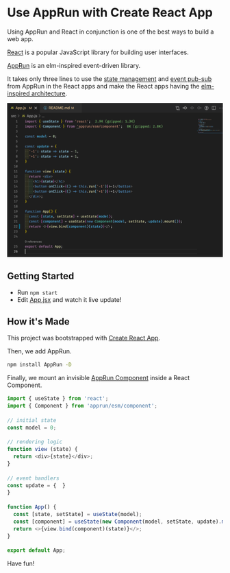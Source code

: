 # Use AppRun with Create React App

Using AppRun and React in conjunction is one of the best ways to build a web app.

[React](https://reactjs.org/) is a popular JavaScript library for building user interfaces.

[AppRun](https://apprun.js.org/) is an elm-inspired event-driven library.

It takes only three lines to use the [state management](https://apprun.js.org/docs/state-management/) and [event pub-sub](https://apprun.js.org/docs/event-pubsub) from AppRun in the React apps and make the React apps having the [elm-inspired architecture](https://apprun.js.org/docs/architecture).

![apprun-react](apprun-react.png)


## Getting Started

- Run `npm start`
- Edit [App.jsx](#src/App.jsx) and watch it live update!


## How it's Made

This project was bootstrapped with [Create React App](https://github.com/facebook/create-react-app).

Then, we add AppRun.

```sh
npm install AppRun -D
```

Finally, we mount an invisible [AppRun Component](https://apprun.js.org/docs/component/) inside a React Component.

```js
import { useState } from 'react';
import { Component } from 'apprun/esm/component';

// initial state
const model = 0;

// rendering logic
function view (state) {
  return <div>{state}</div>;
}

// event handlers
const update = {  }
}

function App() {
  const [state, setState] = useState(model);
  const [component] = useState(new Component(model, setState, update).mount());
  return <>{view.bind(component)(state)}</>;
}

export default App;
```


Have fun!